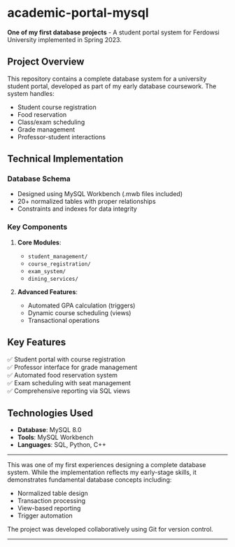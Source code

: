 # academic-portal-mysql 

**One of my first database projects** - A student portal system for Ferdowsi University implemented in Spring 2023.

## Project Overview
This repository contains a complete database system for a university student portal, developed as part of my early database coursework. The system handles:
- Student course registration
- Food reservation
- Class/exam scheduling
- Grade management
- Professor-student interactions

## Technical Implementation
### Database Schema
- Designed using MySQL Workbench (.mwb files included)
- 20+ normalized tables with proper relationships
- Constraints and indexes for data integrity

### Key Components
1. **Core Modules**:
   - `student_management/`
   - `course_registration/` 
   - `exam_system/`
   - `dining_services/`

2. **Advanced Features**:
   - Automated GPA calculation (triggers)
   - Dynamic course scheduling (views)
   - Transactional operations

## Key Features
✅ Student portal with course registration  
✅ Professor interface for grade management  
✅ Automated food reservation system  
✅ Exam scheduling with seat management  
✅ Comprehensive reporting via SQL views  

## Technologies Used
- **Database**: MySQL 8.0
- **Tools**: MySQL Workbench
- **Languages**: SQL, Python, C++

---

This was one of my first experiences designing a complete database system. While the implementation reflects my early-stage skills, it demonstrates fundamental database concepts including:
- Normalized table design
- Transaction processing
- View-based reporting
- Trigger automation

The project was developed collaboratively using Git for version control.

---
